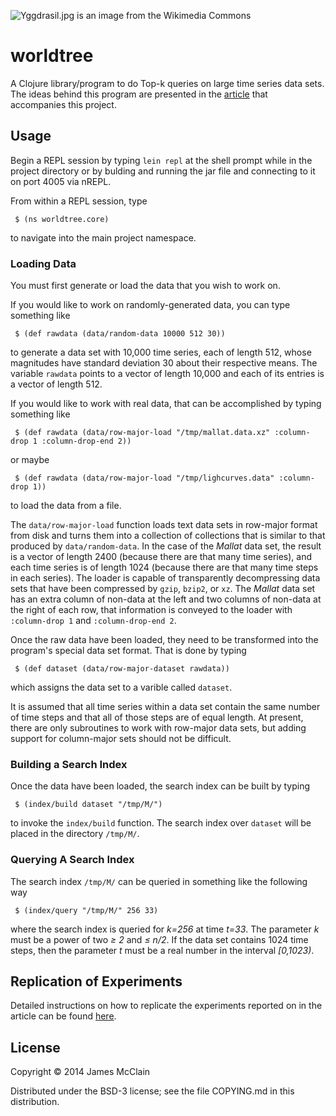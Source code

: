 ![Yggdrasil.jpg is an image from the Wikimedia Commons](http://jamesmcclain.info/TOPK/Yggdrasil.jpg)

# worldtree

A Clojure library/program to do Top-k queries on large time series data sets.
The ideas behind this program are presented in the
[article](http://jamesmcclain.info/TOPK/)
that accompanies this project.

## Usage

Begin a REPL session by typing `lein repl` at the shell prompt while in the project directory or by bulding and running the jar file and connecting to it on port 4005 via nREPL.

From within a REPL session, type

     $ (ns worldtree.core)

to navigate into the main project namespace.

### Loading Data

You must first generate or load the data that you wish to work on.

If you would like to work on randomly-generated data, you can type something like

     $ (def rawdata (data/random-data 10000 512 30))

to generate a data set with 10,000 time series, each of length 512, whose magnitudes have standard deviation 30 about their respective means.
The variable `rawdata` points to a vector of length 10,000 and each of its entries is a vector of length 512.

If you would like to work with real data, that can be accomplished by typing something like

     $ (def rawdata (data/row-major-load "/tmp/mallat.data.xz" :column-drop 1 :column-drop-end 2))

or maybe

     $ (def rawdata (data/row-major-load "/tmp/lighcurves.data" :column-drop 1))
     
to load the data from a file.

The `data/row-major-load` function loads text data sets in row-major format from disk and turns them into a collection of collections that is similar to that produced by `data/random-data`.
In the case of the *Mallat* data set, the result is a vector of length 2400 (because there are that many time series), and each time series is of length 1024 (because there are that many time steps in each series).
The loader is capable of transparently decompressing data sets that have been compressed by `gzip`, `bzip2`, or `xz`.
The *Mallat* data set has an extra column of non-data at the left and two columns of non-data at the right of each row, that information is conveyed to the loader with `:column-drop 1` and `:column-drop-end 2`.

Once the raw data have been loaded, they need to be transformed into the program's special data set format.
That is done by typing

     $ (def dataset (data/row-major-dataset rawdata))

which assigns the data set to a varible called `dataset`.

It is assumed that all time series within a data set contain the same number of time steps and that all of those steps are of equal length.
At present, there are only subroutines to work with row-major data sets, but adding support for column-major sets should not be difficult.

### Building a Search Index

Once the data have been loaded, the search index can be built by typing

     $ (index/build dataset "/tmp/M/")
     
to invoke the `index/build` function.
The search index over `dataset` will be placed in the directory `/tmp/M/`.

### Querying A Search Index

The search index `/tmp/M/` can be queried in something like the following way

     $ (index/query "/tmp/M/" 256 33)

where the search index is queried for *k=256* at time *t=33*.
The parameter *k* must be a power of two *≥ 2* and *≤ n/2*.
If the data set contains 1024 time steps, then the parameter *t* must be a real number in the interval *[0,1023)*.

## Replication of Experiments

Detailed instructions on how to replicate the experiments reported on in the article can be found
[here](http://jamesmcclain.info/TOPK/replication.html).

## License

Copyright © 2014 James McClain

Distributed under the BSD-3 license; see the file COPYING.md in this distribution.

